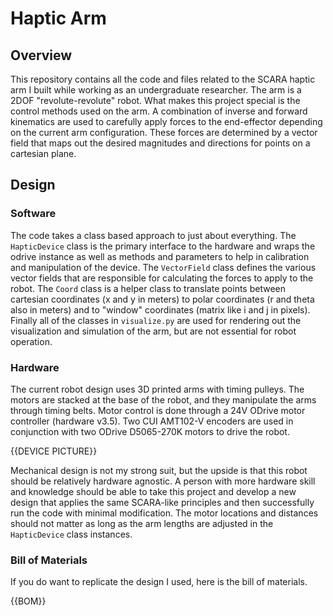 # Haptic Arm

## Overview

This repository contains all the code and files related to the SCARA haptic arm
I built while working as an undergraduate researcher. The arm is a 2DOF
"revolute-revolute" robot. What makes this project special is the control
methods used on the arm. A combination of inverse and forward kinematics are
used to carefully apply forces to the end-effector depending on the current arm
configuration. These forces are determined by a vector field that maps out the
desired magnitudes and directions for points on a cartesian plane.

## Design

### Software

The code takes a class based approach to just about everything. The
`HapticDevice` class is the primary interface to the hardware and wraps the
odrive instance as well as methods and parameters to help in calibration and
manipulation of the device. The `VectorField` class defines the various
vector fields that are responsible for calculating the forces to apply to the
robot. The `Coord` class is a helper class to translate points between cartesian
coordinates (x and y in meters) to polar coordinates (r and theta also in
meters) and to "window" coordinates (matrix like i and j in pixels). Finally all
of the classes in `visualize.py` are used for rendering out the visualization
and simulation of the arm, but are not essential for robot operation.

### Hardware

The current robot design uses 3D printed arms with timing pulleys. The motors
are stacked at the base of the robot, and they manipulate the arms through
timing belts. Motor control is done through a 24V ODrive motor controller
(hardware v3.5). Two CUI AMT102-V encoders are used in conjunction with two
ODrive D5065-270K motors to drive the robot.

{{DEVICE PICTURE}}

Mechanical design is not my strong suit, but the upside is that this robot
should be relatively hardware agnostic. A person with more hardware skill and
knowledge should be able to take this project and develop a new design that
applies the same SCARA-like principles and then successfully run the code with
minimal modification. The motor locations and distances should not matter as
long as the arm lengths are adjusted in the `HapticDevice` class instances.

### Bill of Materials

If you do want to replicate the design I used, here is the bill of materials.

{{BOM}}

